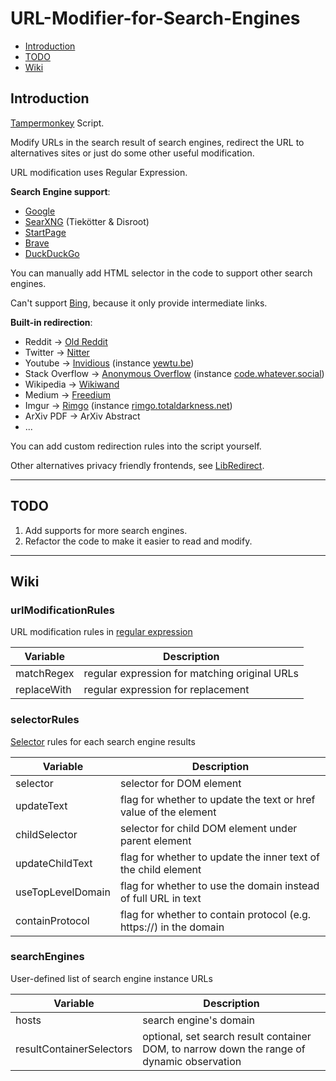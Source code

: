 # URL-Modifier-for-Search-Engines

- [Introduction](https://github.com/domeniczz/URL-Modifier-for-Search-Engines#Introduction)
- [TODO](https://github.com/domeniczz/URL-Modifier-for-Search-Engines#TODO)
- [Wiki](https://github.com/domeniczz/URL-Modifier-for-Search-Engines#Wiki)

## Introduction

[Tampermonkey](https://github.com/Tampermonkey/tampermonkey) Script.

Modify URLs in the search result of search engines, redirect the URL to alternatives sites or just do some other useful modification.

URL modification uses Regular Expression.

**Search Engine support**:

- [Google](https://www.google.com)
- [SearXNG](https://searx.space/) (Tiekötter & Disroot)
- [StartPage](https://www.startpage.com)
- [Brave](https://search.brave.com)
- [DuckDuckGo](https://duckduck)

You can manually add HTML selector in the code to support other search engines.

Can't support [Bing](https://www.bing.com), because it only provide intermediate links.

**Built-in redirection**:

- Reddit -> [Old Reddit](https://old.reddit.com)
- Twitter -> [Nitter](https://nitter.net)
- Youtube -> [Invidious](https://docs.invidious.io/instances) (instance [yewtu.be](https://yewtu.be))
- Stack Overflow -> [Anonymous Overflow](https://github.com/httpjamesm/AnonymousOverflow#clearnet-instances) (instance [code.whatever.social](https://code.whatever.social))
- Wikipedia -> [Wikiwand](https://www.wikiwand.com)
- Medium -> [Freedium](https://freedium.cfd)
- Imgur -> [Rimgo](https://rimgo.codeberg.page/) (instance [rimgo.totaldarkness.net](https://rimgo.totaldarkness.net))
- ArXiv PDF -> ArXiv Abstract
- ...

You can add custom redirection rules into the script yourself.

Other alternatives privacy friendly frontends, see [LibRedirect](https://libredirect.github.io/index.html).

---

## TODO

1. Add supports for more search engines.
2. Refactor the code to make it easier to read and modify.

---

## Wiki

### urlModificationRules

URL modification rules in [regular expression](https://en.wikipedia.org/wiki/Regular_expression)

| Variable    | Description                                   |
| ----------- | --------------------------------------------- |
| matchRegex  | regular expression for matching original URLs |
| replaceWith | regular expression for replacement            |

### selectorRules

[Selector](https://developer.mozilla.org/en-US/docs/Web/API/Document_object_model/Locating_DOM_elements_using_selectors) rules for each search engine results

| Variable          | Description                                                  |
| ----------------- | ------------------------------------------------------------ |
| selector          | selector for DOM element                                     |
| updateText        | flag for whether to update the text or href value of the element |
| childSelector     | selector for child DOM element under parent element          |
| updateChildText   | flag for whether to update the inner text of the child element |
| useTopLevelDomain | flag for whether to use the domain instead of full URL in text |
| containProtocol   | flag for whether to contain protocol (e.g. https://) in the domain |

### searchEngines

User-defined list of search engine instance URLs

| Variable                 | Description                                                  |
| ------------------------ | ------------------------------------------------------------ |
| hosts                    | search engine's domain                                       |
| resultContainerSelectors | optional, set search result container DOM, to narrow down the range of dynamic observation |

